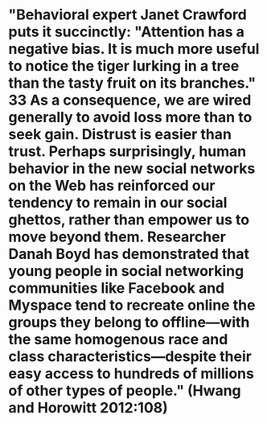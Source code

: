 # "Behavioral expert Janet Crawford puts it succinctly: "Attention has a negative bias. It is much more useful to notice the tiger lurking in a tree than the tasty fruit on its branches." 33 As a consequence, we are wired generally to avoid loss more than to seek gain. Distrust is easier than trust. Perhaps surprisingly, human behavior in the new social networks on the Web has reinforced our tendency to remain in our social ghettos, rather than empower us to move beyond them. Researcher Danah Boyd has demonstrated that young people in social networking communities like Facebook and Myspace tend to recreate online the groups they belong to offline―with the same homogenous race and class characteristics―despite their easy access to hundreds of millions of other types of people." (Hwang and Horowitt 2012:108)